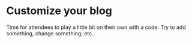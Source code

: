 # Customize your blog

Time for attendees to play a little bit on their own with a code. Try to add something, change something, etc..
